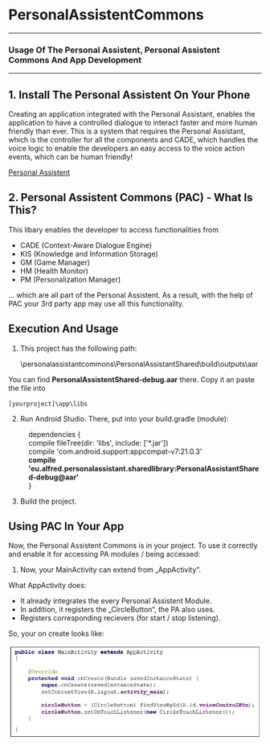 # PersonalAssistentCommons

---

### Usage Of The Personal Assistent, Personal Assistent Commons And App Development

---

## 1. Install The Personal Assistent On Your Phone

Creating an application integrated with the Personal Assistant, enables the application to have a controlled dialogue to interact faster and more human friendly than ever.
This is a system that requires the Personal Assistant, which is the controller for all the components and CADE, which handles the voice logic to enable the developers an easy access to the voice action events, which can be human friendly!

[Personal Assistent](https://github.com/ALFREDProject/PersonalAssistentApp/)

## 2. Personal Assistent Commons (PAC) - What Is This? 

This libary enables the developer to access functionalities from 

* CADE (Context-Aware Dialogue Engine) 
* KIS (Knowledge and Information Storage) 
* GM (Game Manager) 
* HM (Health Monitor) 
* PM (Personalization Manager) 
 
… which are all part of the Personal Assistent. As a result, with the help of PAC your 3rd party app may use all this functionality.  

## Execution And Usage

1. This project has the following path:

    \personalassistantcommons\PersonalAssistantShared\build\outputs\aar
 
You can find <b>PersonalAssistentShared-debug.aar</b> there. Copy it an paste the file into 

    [yourproject]\app\libs 

2. Run Android Studio. There, put into your build.gradle (module): 

 <dd> dependencies { </dd>
 <dd> compile fileTree(dir: 'libs', include: ['*.jar']) </dd>
 <dd> compile 'com.android.support:appcompat-v7:21.0.3' </dd>
 <dd> <b>compile 'eu.alfred.personalassistant.sharedlibrary:PersonalAssistantShared-debug@aar'</b> </dd>
 <dd> } </dd>

3. Build the project. 

## Using PAC In Your App

Now, the Personal Assistent Commons is in your project. To use it correctly and enable it for accessing PA modules / being accessed:

1. Now, your MainActivity can extend from „AppActivity“. 
 
What AppActivity does:  
* It already integrates the every Personal Assistent Module. 
* In addition, it registers the „CircleButton“, the PA also uses. 
* Registers corresponding recievers (for start / stop listening). 

So, your on create looks like: 
 
![alt tag](howto1.JPG?raw=true)
